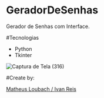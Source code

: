 # GeradorDeSenhas


Gerador de Senhas com Interface.


#Tecnologias

- Python
- Tkinter



![Captura de Tela (316)](https://user-images.githubusercontent.com/34719454/197640246-8c752444-8d28-4ebc-a400-158a856134b9.png)




#Create by: 
<div> 
 <span><a href="https://github.com/Matheus-Loubach">Matheus Loubach / </a></span>
  <span><a href="https://github.com/Ivan-ReisDev">Ivan Reis</a></span>
</div>
